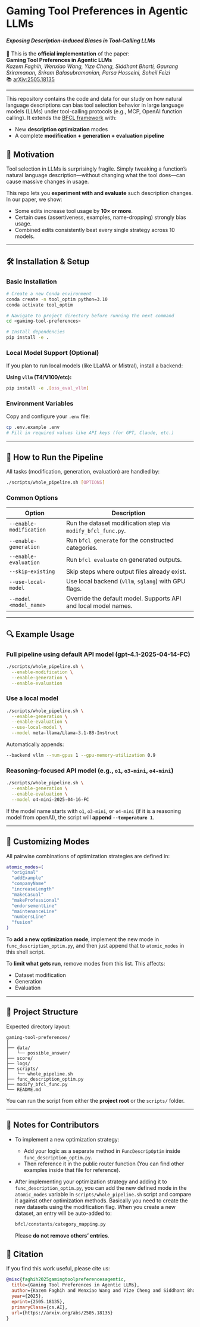 # Gaming Tool Preferences in Agentic LLMs  
#### _Exposing Description-Induced Biases in Tool-Calling LLMs_

📄 This is the **official implementation** of the paper:  
**Gaming Tool Preferences in Agentic LLMs**  
_Kazem Faghih, Wenxiao Wang, Yize Cheng, Siddhant Bharti, Gaurang Sriramanan, Sriram Balasubramanian, Parsa Hosseini, Soheil Feizi_  
📚 [arXiv:2505.18135](https://arxiv.org/abs/2505.18135)

---

This repository contains the code and data for our study on how natural language descriptions can bias tool selection behavior in large language models (LLMs) under tool-calling protocols (e.g., MCP, OpenAI function calling). It extends the [BFCL framework](https://github.com/ShishirPatil/gorilla/tree/main/berkeley-function-call-leaderboard) with:

- New **description optimization** modes  
- A complete **modification + generation + evaluation pipeline**


## 🧠 Motivation

Tool selection in LLMs is surprisingly fragile. Simply tweaking a function’s natural language description—without changing what the tool does—can cause massive changes in usage.

This repo lets you **experiment with and evaluate** such description changes. In our paper, we show:
- Some edits increase tool usage by **10× or more**.
- Certain cues (assertiveness, examples, name-dropping) strongly bias usage.
- Combined edits consistently beat every single strategy across 10 models.

---

## 🛠️ Installation & Setup

### Basic Installation

```bash
# Create a new Conda environment
conda create -n tool_optim python=3.10
conda activate tool_optim

# Navigate to project directory before running the next command
cd <gaming-tool-preferences>

# Install dependencies
pip install -e .
```

### Local Model Support (Optional)

If you plan to run local models (like LLaMA or Mistral), install a backend:

**Using `vllm` (T4/V100/etc):**

```bash
pip install -e .[oss_eval_vllm]
```

### Environment Variables

Copy and configure your `.env` file:

```bash
cp .env.example .env
# Fill in required values like API keys (for GPT, Claude, etc.)
```

---

## 🚀 How to Run the Pipeline

All tasks (modification, generation, evaluation) are handled by:

```bash
./scripts/whole_pipeline.sh [OPTIONS]
```

### Common Options

| Option                  | Description                                                     |
|-------------------------|-----------------------------------------------------------------|
| `--enable-modification` | Run the dataset modification step via `modify_bfcl_func.py`.    |
| `--enable-generation`   | Run `bfcl generate` for the constructed categories.             |
| `--enable-evaluation`   | Run `bfcl evaluate` on generated outputs.                       |
| `--skip-existing`       | Skip steps where output files already exist.                    |
| `--use-local-model`     | Use local backend (`vllm`, `sglang`) with GPU flags.            |
| `--model <model_name>`  | Override the default model. Supports API and local model names. |

---

## 🔍 Example Usage

### Full pipeline using default API model (gpt-4.1-2025-04-14-FC)

```bash
./scripts/whole_pipeline.sh \
  --enable-modification \
  --enable-generation \
  --enable-evaluation
```

### Use a local model

```bash
./scripts/whole_pipeline.sh \
  --enable-generation \
  --enable-evaluation \
  --use-local-model \
  --model meta-llama/Llama-3.1-8B-Instruct
```

Automatically appends:

```bash
--backend vllm --num-gpus 1 --gpu-memory-utilization 0.9
```

### Reasoning-focused API model (e.g., `o1`, `o3-mini`, `o4-mini`)

```bash
./scripts/whole_pipeline.sh \
  --enable-generation \
  --enable-evaluation \
  --model o4-mini-2025-04-16-FC
```

If the model name starts with `o1`, `o3-mini`, or `o4-mini` (if it is a reasoning model from openAI), the script will **append `--temperature 1`**.

---

## 🧩 Customizing Modes

All pairwise combinations of optimization strategies are defined in:

```bash
atomic_modes=(
  "original"
  "addExample"
  "companyName"
  "increaseLength"
  "makeCasual"
  "makeProfessional"
  "endorsementLine"
  "maintenanceLine"
  "numbersLine"
  "fusion"
)
```

To **add a new optimization mode**, implement the new mode in `func_description_optim.py`, and then just append that to
`atomic_modes` in this shell script.

To **limit what gets run**, remove modes from this list. This affects:

- Dataset modification
- Generation
- Evaluation

---

## 📁 Project Structure

Expected directory layout:

```
gaming-tool-preferences/
│
├── data/
│   └── possible_answer/
├── score/
├── logs/
├── scripts/
│   └── whole_pipeline.sh
├── func_description_optim.py
├── modify_bfcl_func.py
└── README.md
```

You can run the script from either the **project root** or the `scripts/` folder.

---

## 📝 Notes for Contributors

- To implement a new optimization strategy:
    - Add your logic as a separate method in `FuncDescripOptim` inside `func_description_optim.py`.
    - Then reference it in the public router function (You can find other examples inside that file for reference).

- After implementing your optimization strategy and adding it to `func_description_optim.py`, you can add the new
  defined mode in the `atomic_modes` variable in `scripts/whole_pipeline.sh` script and compare it against other
  optimization methods. Basically you need to create the new datasets using the modification flag. When you create a new
  dataset, an entry will be auto-added to:
  ```python
  bfcl/constants/category_mapping.py
  ```
  Please **do not remove others’ entries**.

## 📌 Citation

If you find this work useful, please cite us:

```bibtex
@misc{faghih2025gamingtoolpreferencesagentic,
  title={Gaming Tool Preferences in Agentic LLMs}, 
  author={Kazem Faghih and Wenxiao Wang and Yize Cheng and Siddhant Bharti and Gaurang Sriramanan and Sriram Balasubramanian and Parsa Hosseini and Soheil Feizi},
  year={2025},
  eprint={2505.18135},
  primaryClass={cs.AI},
  url={https://arxiv.org/abs/2505.18135}
}
```